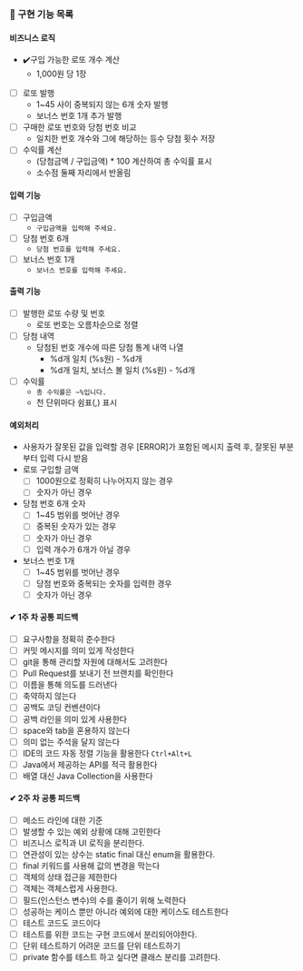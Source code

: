 ### 📝 구현 기능 목록

#### 비즈니스 로직

- ✔️구입 가능한 로또 개수 계산
    - 1,000원 당 1장
- [ ] 로또 발행
    - 1~45 사이 중복되지 않는 6개 숫자 발행
    - 보너스 번호 1개 추가 발행
- [ ] 구매한 로또 번호와 당첨 번호 비교
    - 일치한 번호 개수와 그에 해당하는 등수 당첨 횟수 저장
- [ ] 수익률 계산
    - (당첨금액 / 구입금액) * 100 계산하여 총 수익률 표시
    - 소수점 둘째 자리에서 반올림

#### 입력 기능

- [ ] 구입금액
    - ```구입금액을 입력해 주세요.```
- [ ] 당첨 번호 6개
    - ```당첨 번호를 입력해 주세요.```
- [ ] 보너스 번호 1개
    - ```보너스 번호를 입력해 주세요.```

#### 출력 기능

- [ ] 발행한 로또 수량 및 번호
    - 로또 번호는 오름차순으로 정렬
- [ ] 당첨 내역
    - 당첨된 번호 개수에 따른 당첨 통계 내역 나열
        - %d개 일치 (%s원) - %d개
        - %d개 일치, 보너스 볼 일치 (%s원) - %d개
- [ ] 수익률
    - ```총 수익률은 ~%입니다.```
    - 천 단위마다 쉼표(,) 표시

#### 예외처리

- 사용자가 잘못된 값을 입력할 경우 [ERROR]가 포함된 메시지 출력 후, 잘못된 부분부터 입력 다시 받음
- 로또 구입할 금액
    - [ ] 1000원으로 정확히 나누어지지 않는 경우
    - [ ] 숫자가 아닌 경우
- 당첨 번호 6개 숫자
    - [ ] 1~45 범위를 벗어난 경우
    - [ ] 중복된 숫자가 있는 경우
    - [ ] 숫자가 아닌 경우
    - [ ] 입력 개수가 6개가 아닐 경우
- 보너스 번호 1개
    - [ ] 1~45 범위를 벗어난 경우
    - [ ] 당첨 번호와 중복되는 숫자를 입력한 경우
    - [ ] 숫자가 아닌 경우

#### ✔ 1주 차 공통 피드백

- [ ] 요구사항을 정확히 준수한다
- [ ] 커밋 메시지를 의미 있게 작성한다
- [ ] git을 통해 관리할 자원에 대해서도 고려한다
- [ ] Pull Request를 보내기 전 브랜치를 확인한다
- [ ] 이름을 통해 의도를 드러낸다
- [ ] 축약하지 않는다
- [ ] 공백도 코딩 컨벤션이다
- [ ] 공백 라인을 의미 있게 사용한다
- [ ] space와 tab을 혼용하지 않는다
- [ ] 의미 없는 주석을 달지 않는다
- [ ] IDE의 코드 자동 정렬 기능을 활용한다   `Ctrl+Alt+L`
- [ ] Java에서 제공하는 API를 적극 활용한다
- [ ] 배열 대신 Java Collection을 사용한다

#### ✔ 2주 차 공통 피드백

- [ ] 메소드 라인에 대한 기준
- [ ] 발생할 수 있는 예외 상황에 대해 고민한다
- [ ] 비즈니스 로직과 UI 로직을 분리한다.
- [ ] 연관성이 있는 상수는 static final 대신 enum을 활용한다.
- [ ] final 키워드를 사용해 값의 변경을 막는다
- [ ] 객체의 상태 접근을 제한한다
- [ ] 객체는 객체스럽게 사용한다.
- [ ] 필드(인스턴스 변수)의 수를 줄이기 위해 노력한다
- [ ] 성공하는 케이스 뿐만 아니라 예외에 대한 케이스도 테스트한다
- [ ] 테스트 코드도 코드이다
- [ ] 테스트를 위한 코드는 구현 코드에서 분리되어야한다.
- [ ] 단위 테스트하기 어려운 코드를 단위 테스트하기
- [ ] private 함수를 테스트 하고 싶다면 클래스 분리를 고려한다.